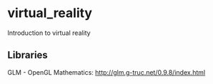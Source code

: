 # virtual_reality
Introduction to virtual reality


## Libraries
GLM - OpenGL Mathematics:  http://glm.g-truc.net/0.9.8/index.html
